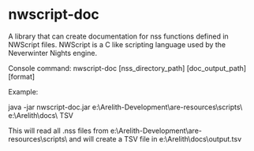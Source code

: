# nwscript-doc

A library that can create documentation for nss functions defined in NWScript files.  NWScript is a C like scripting language used by the Neverwinter Nights engine.


Console command:
nwscript-doc [nss_directory_path] [doc_output_path] [format]

Example:

java -jar nwscript-doc.jar e:\Arelith-Development\are-resources\scripts\ e:\Arelith\docs\ TSV

This will read all .nss files from e:\Arelith-Development\are-resources\scripts\ and will create a TSV file in e:\Arelith\docs\output.tsv

